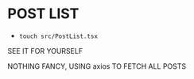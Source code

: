 # POST LIST

- `touch src/PostList.tsx`

SEE IT FOR YOURSELF

NOTHING FANCY, USING axios TO FETCH ALL POSTS
